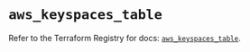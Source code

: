 # `aws_keyspaces_table`

Refer to the Terraform Registry for docs: [`aws_keyspaces_table`](https://registry.terraform.io/providers/hashicorp/aws/6.11.0/docs/resources/keyspaces_table).

